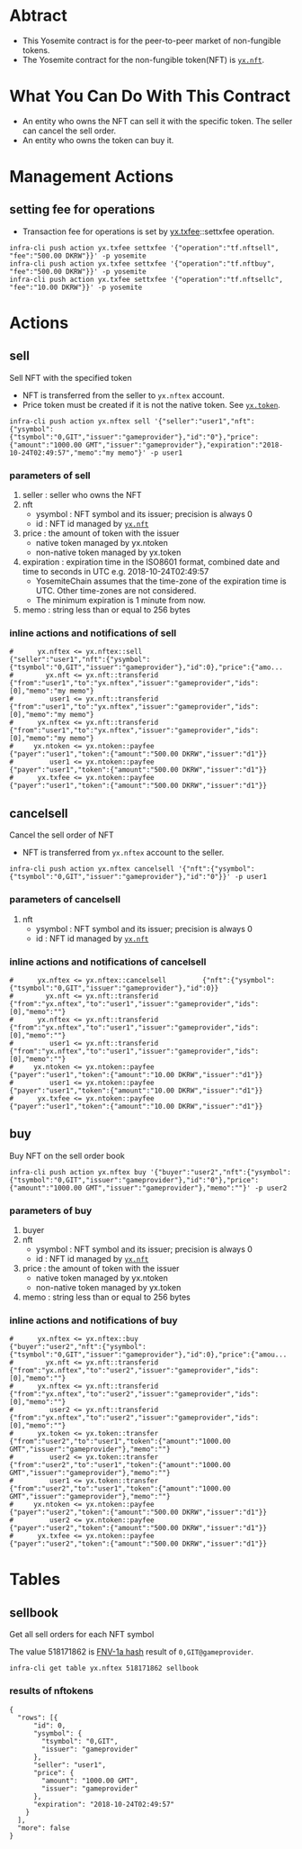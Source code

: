 # Abtract
* This Yosemite contract is for the peer-to-peer market of non-fungible tokens.
* The Yosemite contract for the non-fungible token(NFT) is [`yx.nft`](../../contracts/yx.nft/README.md).

# What You Can Do With This Contract
* An entity who owns the NFT can sell it with the specific token. The seller can cancel the sell order.
* An entity who owns the token can buy it.

# Management Actions

## setting fee for operations
* Transaction fee for operations is set by [yx.txfee](../../contracts/yx.txfee/)::settxfee operation.
```
infra-cli push action yx.txfee settxfee '{"operation":"tf.nftsell", "fee":"500.00 DKRW"}}' -p yosemite
infra-cli push action yx.txfee settxfee '{"operation":"tf.nftbuy", "fee":"500.00 DKRW"}}' -p yosemite
infra-cli push action yx.txfee settxfee '{"operation":"tf.nftsellc", "fee":"10.00 DKRW"}}' -p yosemite
```


# Actions

## sell
Sell NFT with the specified token

* NFT is transferred from the seller to `yx.nftex` account.
* Price token must be created if it is not the native token. See [`yx.token`](../../contracts/yx.token/README.md).
```
infra-cli push action yx.nftex sell '{"seller":"user1","nft":{"ysymbol":{"tsymbol":"0,GIT","issuer":"gameprovider"},"id":"0"},"price":{"amount":"1000.00 GMT","issuer":"gameprovider"},"expiration":"2018-10-24T02:49:57","memo":"my memo"}' -p user1
```

### parameters of sell
1. seller : seller who owns the NFT
1. nft
   * ysymbol : NFT symbol and its issuer; precision is always 0
   * id : NFT id managed by [`yx.nft`](../../contracts/yx.nft/README.md)
1. price : the amount of token with the issuer
   * native token managed by yx.ntoken
   * non-native token managed by yx.token
1. expiration : expiration time in the ISO8601 format, combined date and time to seconds in UTC e.g. 2018-10-24T02:49:57
   * YosemiteChain assumes that the time-zone of the expiration time is UTC. Other time-zones are not considered.
   * The minimum expiration is 1 minute from now.
1. memo : string less than or equal to 256 bytes

### inline actions and notifications of sell
```
#      yx.nftex <= yx.nftex::sell               {"seller":"user1","nft":{"ysymbol":{"tsymbol":"0,GIT","issuer":"gameprovider"},"id":0},"price":{"amo...
#        yx.nft <= yx.nft::transferid           {"from":"user1","to":"yx.nftex","issuer":"gameprovider","ids":[0],"memo":"my memo"}
#         user1 <= yx.nft::transferid           {"from":"user1","to":"yx.nftex","issuer":"gameprovider","ids":[0],"memo":"my memo"}
#      yx.nftex <= yx.nft::transferid           {"from":"user1","to":"yx.nftex","issuer":"gameprovider","ids":[0],"memo":"my memo"}
#     yx.ntoken <= yx.ntoken::payfee            {"payer":"user1","token":{"amount":"500.00 DKRW","issuer":"d1"}}
#         user1 <= yx.ntoken::payfee            {"payer":"user1","token":{"amount":"500.00 DKRW","issuer":"d1"}}
#      yx.txfee <= yx.ntoken::payfee            {"payer":"user1","token":{"amount":"500.00 DKRW","issuer":"d1"}}
```

## cancelsell
Cancel the sell order of NFT

* NFT is transferred from `yx.nftex` account to the seller.
```
infra-cli push action yx.nftex cancelsell '{"nft":{"ysymbol":{"tsymbol":"0,GIT","issuer":"gameprovider"},"id":"0"}}' -p user1
```

### parameters of cancelsell
1. nft
   * ysymbol : NFT symbol and its issuer; precision is always 0
   * id : NFT id managed by [`yx.nft`](../../contracts/yx.nft/README.md)

### inline actions and notifications of cancelsell
```
#      yx.nftex <= yx.nftex::cancelsell         {"nft":{"ysymbol":{"tsymbol":"0,GIT","issuer":"gameprovider"},"id":0}}
#        yx.nft <= yx.nft::transferid           {"from":"yx.nftex","to":"user1","issuer":"gameprovider","ids":[0],"memo":""}
#      yx.nftex <= yx.nft::transferid           {"from":"yx.nftex","to":"user1","issuer":"gameprovider","ids":[0],"memo":""}
#         user1 <= yx.nft::transferid           {"from":"yx.nftex","to":"user1","issuer":"gameprovider","ids":[0],"memo":""}
#     yx.ntoken <= yx.ntoken::payfee            {"payer":"user1","token":{"amount":"10.00 DKRW","issuer":"d1"}}
#         user1 <= yx.ntoken::payfee            {"payer":"user1","token":{"amount":"10.00 DKRW","issuer":"d1"}}
#      yx.txfee <= yx.ntoken::payfee            {"payer":"user1","token":{"amount":"10.00 DKRW","issuer":"d1"}}
```

## buy
Buy NFT on the sell order book

```
infra-cli push action yx.nftex buy '{"buyer":"user2","nft":{"ysymbol":{"tsymbol":"0,GIT","issuer":"gameprovider"},"id":"0"},"price":{"amount":"1000.00 GMT","issuer":"gameprovider"},"memo":""}' -p user2
```

### parameters of buy
1. buyer
1. nft
   * ysymbol : NFT symbol and its issuer; precision is always 0
   * id : NFT id managed by [`yx.nft`](../../contracts/yx.nft/README.md)
1. price : the amount of token with the issuer
   * native token managed by yx.ntoken
   * non-native token managed by yx.token
1. memo : string less than or equal to 256 bytes

### inline actions and notifications of buy
```
#      yx.nftex <= yx.nftex::buy                {"buyer":"user2","nft":{"ysymbol":{"tsymbol":"0,GIT","issuer":"gameprovider"},"id":0},"price":{"amou...
#        yx.nft <= yx.nft::transferid           {"from":"yx.nftex","to":"user2","issuer":"gameprovider","ids":[0],"memo":""}
#      yx.nftex <= yx.nft::transferid           {"from":"yx.nftex","to":"user2","issuer":"gameprovider","ids":[0],"memo":""}
#         user2 <= yx.nft::transferid           {"from":"yx.nftex","to":"user2","issuer":"gameprovider","ids":[0],"memo":""}
#      yx.token <= yx.token::transfer           {"from":"user2","to":"user1","token":{"amount":"1000.00 GMT","issuer":"gameprovider"},"memo":""}
#         user2 <= yx.token::transfer           {"from":"user2","to":"user1","token":{"amount":"1000.00 GMT","issuer":"gameprovider"},"memo":""}
#         user1 <= yx.token::transfer           {"from":"user2","to":"user1","token":{"amount":"1000.00 GMT","issuer":"gameprovider"},"memo":""}
#     yx.ntoken <= yx.ntoken::payfee            {"payer":"user2","token":{"amount":"500.00 DKRW","issuer":"d1"}}
#         user2 <= yx.ntoken::payfee            {"payer":"user2","token":{"amount":"500.00 DKRW","issuer":"d1"}}
#      yx.txfee <= yx.ntoken::payfee            {"payer":"user2","token":{"amount":"500.00 DKRW","issuer":"d1"}}
```

# Tables

## sellbook
Get all sell orders for each NFT symbol

The value 518171862 is [FNV-1a hash](https://en.wikipedia.org/wiki/Fowler%E2%80%93Noll%E2%80%93Vo_hash_function#FNV-1a_hash) result of `0,GIT@gameprovider`.
```
infra-cli get table yx.nftex 518171862 sellbook
```

### results of nftokens
```
{
  "rows": [{
      "id": 0,
      "ysymbol": {
        "tsymbol": "0,GIT",
        "issuer": "gameprovider"
      },
      "seller": "user1",
      "price": {
        "amount": "1000.00 GMT",
        "issuer": "gameprovider"
      },
      "expiration": "2018-10-24T02:49:57"
    }
  ],
  "more": false
}
```

